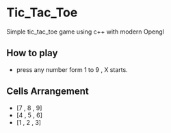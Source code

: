 # Tic_Tac_Toe 
Simple tic_tac_toe game using c++ with modern Opengl

## How to play
- press any number form 1 to 9 , X starts.
## Cells Arrangement
- [7 , 8 , 9]
- [4 , 5 , 6]
- [1 , 2 , 3]
